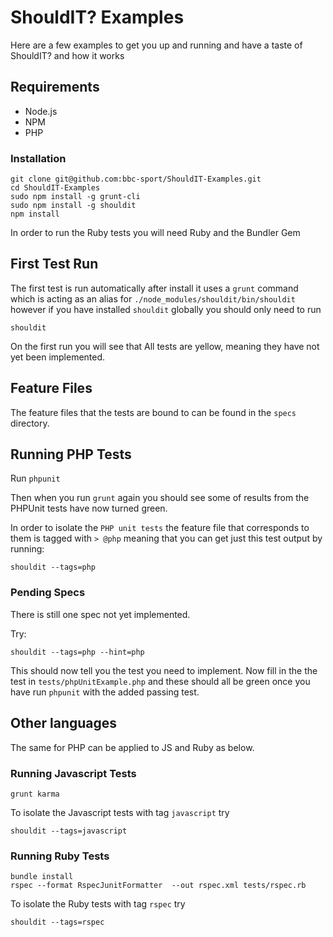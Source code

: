 # ShouldIT? Examples

Here are a few examples to get you up and running and have a taste of ShouldIT? and how it works 

## Requirements

+ Node.js
+ NPM
+ PHP

### Installation

```
git clone git@github.com:bbc-sport/ShouldIT-Examples.git
cd ShouldIT-Examples
sudo npm install -g grunt-cli
sudo npm install -g shouldit
npm install
```

In order to run the Ruby tests you will need Ruby and the Bundler Gem

## First Test Run

The first test is run automatically after install it uses a `grunt` command which is acting as an alias for `./node_modules/shouldit/bin/shouldit` however if you have installed `shouldit` globally you should only need to run

```
shouldit
```

On the first run you will see that All tests are yellow, meaning they have not yet been implemented.

## Feature Files

The feature files that the tests are bound to can be found in the `specs` directory.

## Running PHP Tests

Run `phpunit`

Then when you run `grunt` again you should see some of results from the PHPUnit tests have now turned green.

In order to isolate the `PHP unit tests` the feature file that corresponds to them is tagged with `> @php` meaning that you can get just this test output by running:

```
shouldit --tags=php
```

### Pending Specs

There is still one spec not yet implemented.

Try:

```
shouldit --tags=php --hint=php
```

This should now tell you the test you need to implement. Now fill in the the test in `tests/phpUnitExample.php` and these should all be green once you have run `phpunit` with the added passing test.

## Other languages

The same for PHP can be applied to JS and Ruby as below. 

### Running Javascript Tests

```
grunt karma
```

To isolate the Javascript tests with tag `javascript` try

```
shouldit --tags=javascript
```

### Running Ruby Tests

```
bundle install
rspec --format RspecJunitFormatter  --out rspec.xml tests/rspec.rb
```

To isolate the Ruby tests with tag `rspec` try

```
shouldit --tags=rspec
```
